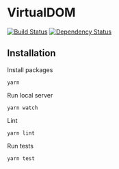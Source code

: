 VirtualDOM
========
[![Build Status](https://travis-ci.org/cooltoast/VirtualDOM.svg?branch=master)](https://travis-ci.org/cooltoast/VirtualDOM)
[![Dependency Status](https://david-dm.org/cooltoast/virtualDOM.svg)](https://david-dm.org/cooltoast/virtualDOM)

Installation
----
Install packages
```
yarn
```
Run local server
```
yarn watch
```
Lint
```
yarn lint
```
Run tests
```
yarn test
```
